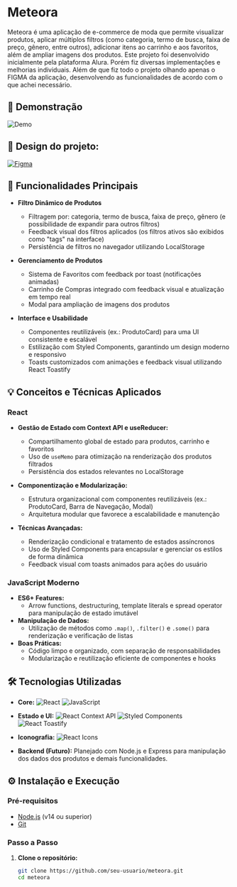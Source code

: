 # Meteora

Meteora é uma aplicação de e-commerce de moda que permite visualizar produtos, aplicar múltiplos filtros (como categoria, termo de busca, faixa de preço, gênero, entre outros), adicionar itens ao carrinho e aos favoritos, além de ampliar imagens dos produtos. Este projeto foi desenvolvido inicialmente pela plataforma Alura. Porém fiz diversas implementações e melhorias individuais. Além de que fiz todo o projeto olhando apenas o FIGMA da aplicação, desenvolvendo as funcionalidades de acordo com o que achei necessário.

## 🎥 Demonstração

![Demo](./public/preview-gif.gif)

## 🎨 Design do projeto:

[![Figma](https://img.shields.io/badge/Figma-F24E1E?style=for-the-badge&logo=figma&logoColor=white)](https://www.figma.com/community/file/1410403957296992419)

## 🚀 Funcionalidades Principais

- **Filtro Dinâmico de Produtos**
  - Filtragem por: categoria, termo de busca, faixa de preço, gênero (e possibilidade de expandir para outros filtros)
  - Feedback visual dos filtros aplicados (os filtros ativos são exibidos como "tags" na interface)
  - Persistência de filtros  no navegador utilizando LocalStorage

- **Gerenciamento de Produtos**
  - Sistema de Favoritos com feedback por toast (notificações animadas)
  - Carrinho de Compras integrado com feedback visual e atualização em tempo real
  - Modal para ampliação de imagens dos produtos

- **Interface e Usabilidade**
  - Componentes reutilizáveis (ex.: ProdutoCard) para uma UI consistente e escalável
  - Estilização com Styled Components, garantindo um design moderno e responsivo
  - Toasts customizados com animações e feedback visual utilizando React Toastify

## 💡 Conceitos e Técnicas Aplicados

### React
- **Gestão de Estado com Context API e useReducer:**
  - Compartilhamento global de estado para produtos, carrinho e favoritos
  - Uso de `useMemo` para otimização na renderização dos produtos filtrados
  - Persistência dos estados relevantes no LocalStorage

- **Componentização e Modularização:**
  - Estrutura organizacional com componentes reutilizáveis (ex.: ProdutoCard, Barra de Navegação, Modal)
  - Arquitetura modular que favorece a escalabilidade e manutenção

- **Técnicas Avançadas:**
  - Renderização condicional e tratamento de estados assíncronos
  - Uso de Styled Components para encapsular e gerenciar os estilos de forma dinâmica
  - Feedback visual com toasts animados para ações do usuário

### JavaScript Moderno
- **ES6+ Features:**
  - Arrow functions, destructuring, template literals e spread operator para manipulação de estado imutável
- **Manipulação de Dados:**
  - Utilização de métodos como `.map()`, `.filter()` e `.some()` para renderização e verificação de listas
- **Boas Práticas:**
  - Código limpo e organizado, com separação de responsabilidades
  - Modularização e reutilização eficiente de componentes e hooks

## 🛠️ Tecnologias Utilizadas

- **Core:**
  ![React](https://img.shields.io/badge/React-61DAFB?logo=react&logoColor=white&style=flat)
  ![JavaScript](https://img.shields.io/badge/JavaScript-F7DF1E?logo=javascript&logoColor=black&style=flat)

- **Estado e UI:**
  ![React Context API](https://img.shields.io/badge/Context%20API-5849BE?logo=react&logoColor=white&style=flat)
  ![Styled Components](https://img.shields.io/badge/Styled_Components-DB7093?logo=styled-components&logoColor=white&style=flat)
  ![React Toastify](https://img.shields.io/badge/React_Toastify-FF4081?logo=react&logoColor=white&style=flat)

- **Iconografia:**
  ![React Icons](https://img.shields.io/badge/React_Icons-FF4081?logo=react&logoColor=white&style=flat)

- **Backend (Futuro):**
  Planejado com Node.js e Express para manipulação dos dados dos produtos e demais funcionalidades.

## ⚙️ Instalação e Execução

### Pré-requisitos

- [Node.js](https://nodejs.org/) (v14 ou superior)
- [Git](https://git-scm.com/)

### Passo a Passo

1. **Clone o repositório:**
   ```bash
   git clone https://github.com/seu-usuario/meteora.git
   cd meteora
